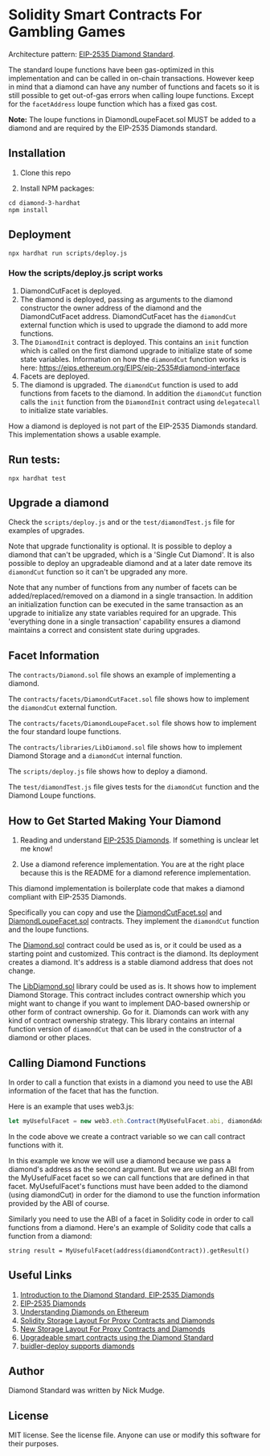 # Solidity Smart Contracts For Gambling Games

Architecture pattern: [EIP-2535 Diamond Standard](https://github.com/ethereum/EIPs/issues/2535).

The standard loupe functions have been gas-optimized in this implementation and can be called in on-chain transactions. However keep in mind that a diamond can have any number of functions and facets so it is still possible to get out-of-gas errors when calling loupe functions. Except for the `facetAddress` loupe function which has a fixed gas cost.

**Note:** The loupe functions in DiamondLoupeFacet.sol MUST be added to a diamond and are required by the EIP-2535 Diamonds standard.

## Installation

1. Clone this repo

2. Install NPM packages:
```console
cd diamond-3-hardhat
npm install
```

## Deployment

```console
npx hardhat run scripts/deploy.js
```

### How the scripts/deploy.js script works

1. DiamondCutFacet is deployed.
1. The diamond is deployed, passing as arguments to the diamond constructor the owner address of the diamond and the DiamondCutFacet address. DiamondCutFacet has the `diamondCut` external function which is used to upgrade the diamond to add more functions.
1. The `DiamondInit` contract is deployed. This contains an `init` function which is called on the first diamond upgrade to initialize state of some state variables. Information on how the `diamondCut` function works is here: https://eips.ethereum.org/EIPS/eip-2535#diamond-interface
1. Facets are deployed.
1. The diamond is upgraded. The `diamondCut` function is used to add functions from facets to the diamond. In addition the `diamondCut` function calls the `init` function from the `DiamondInit` contract using `delegatecall` to initialize state variables.

How a diamond is deployed is not part of the EIP-2535 Diamonds standard. This implementation shows a usable example. 

## Run tests:
```console
npx hardhat test
```

## Upgrade a diamond

Check the `scripts/deploy.js` and or the `test/diamondTest.js` file for examples of upgrades.

Note that upgrade functionality is optional. It is possible to deploy a diamond that can't be upgraded, which is a 'Single Cut Diamond'.  It is also possible to deploy an upgradeable diamond and at a later date remove its `diamondCut` function so it can't be upgraded any more.

Note that any number of functions from any number of facets can be added/replaced/removed on a diamond in a single transaction. In addition an initialization function can be executed in the same transaction as an upgrade to initialize any state variables required for an upgrade. This 'everything done in a single transaction' capability ensures a diamond maintains a correct and consistent state during upgrades.

## Facet Information

The `contracts/Diamond.sol` file shows an example of implementing a diamond.

The `contracts/facets/DiamondCutFacet.sol` file shows how to implement the `diamondCut` external function.

The `contracts/facets/DiamondLoupeFacet.sol` file shows how to implement the four standard loupe functions.

The `contracts/libraries/LibDiamond.sol` file shows how to implement Diamond Storage and a `diamondCut` internal function.

The `scripts/deploy.js` file shows how to deploy a diamond.

The `test/diamondTest.js` file gives tests for the `diamondCut` function and the Diamond Loupe functions.

## How to Get Started Making Your Diamond

1. Reading and understand [EIP-2535 Diamonds](https://github.com/ethereum/EIPs/issues/2535). If something is unclear let me know!

2. Use a diamond reference implementation. You are at the right place because this is the README for a diamond reference implementation.

This diamond implementation is boilerplate code that makes a diamond compliant with EIP-2535 Diamonds.

Specifically you can copy and use the [DiamondCutFacet.sol](./contracts/facets/DiamondCutFacet.sol) and [DiamondLoupeFacet.sol](./contracts/facets/DiamondLoupeFacet.sol) contracts. They implement the `diamondCut` function and the loupe functions.

The [Diamond.sol](./contracts/Diamond.sol) contract could be used as is, or it could be used as a starting point and customized. This contract is the diamond. Its deployment creates a diamond. It's address is a stable diamond address that does not change.

The [LibDiamond.sol](./contracts/libraries/LibDiamond.sol) library could be used as is. It shows how to implement Diamond Storage. This contract includes contract ownership which you might want to change if you want to implement DAO-based ownership or other form of contract ownership. Go for it. Diamonds can work with any kind of contract ownership strategy. This library contains an internal function version of `diamondCut` that can be used in the constructor of a diamond or other places.

## Calling Diamond Functions

In order to call a function that exists in a diamond you need to use the ABI information of the facet that has the function.

Here is an example that uses web3.js:

```javascript
let myUsefulFacet = new web3.eth.Contract(MyUsefulFacet.abi, diamondAddress);
```

In the code above we create a contract variable so we can call contract functions with it.

In this example we know we will use a diamond because we pass a diamond's address as the second argument. But we are using an ABI from the MyUsefulFacet facet so we can call functions that are defined in that facet. MyUsefulFacet's functions must have been added to the diamond (using diamondCut) in order for the diamond to use the function information provided by the ABI of course.

Similarly you need to use the ABI of a facet in Solidity code in order to call functions from a diamond. Here's an example of Solidity code that calls a function from a diamond:

```solidity
string result = MyUsefulFacet(address(diamondContract)).getResult()
```

## Useful Links
1. [Introduction to the Diamond Standard, EIP-2535 Diamonds](https://eip2535diamonds.substack.com/p/introduction-to-the-diamond-standard)
1. [EIP-2535 Diamonds](https://github.com/ethereum/EIPs/issues/2535)
1. [Understanding Diamonds on Ethereum](https://dev.to/mudgen/understanding-diamonds-on-ethereum-1fb)
1. [Solidity Storage Layout For Proxy Contracts and Diamonds](https://medium.com/1milliondevs/solidity-storage-layout-for-proxy-contracts-and-diamonds-c4f009b6903)
1. [New Storage Layout For Proxy Contracts and Diamonds](https://medium.com/1milliondevs/new-storage-layout-for-proxy-contracts-and-diamonds-98d01d0eadb)
1. [Upgradeable smart contracts using the Diamond Standard](https://hiddentao.com/archives/2020/05/28/upgradeable-smart-contracts-using-diamond-standard)
1. [buidler-deploy supports diamonds](https://github.com/wighawag/buidler-deploy/)

## Author

Diamond Standard was written by Nick Mudge.

## License

MIT license. See the license file.
Anyone can use or modify this software for their purposes.

